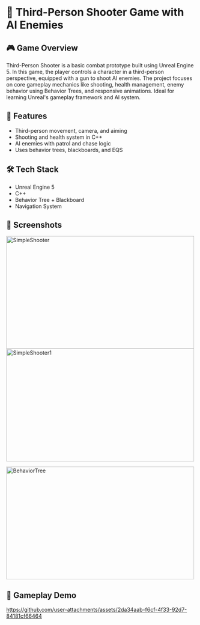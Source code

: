 # 🔫 Third-Person Shooter Game with AI Enemies


## 🎮 Game Overview
Third-Person Shooter is a basic combat prototype built using Unreal Engine 5. In this game, the player controls a character in a third-person perspective, equipped with a gun to shoot AI enemies. The project focuses on core gameplay mechanics like shooting, health management, enemy behavior using Behavior Trees, and responsive animations. Ideal for learning Unreal's gameplay framework and AI system.



## 🎯 Features
- Third-person movement, camera, and aiming
- Shooting and health system in C++
- AI enemies with patrol and chase logic
- Uses behavior trees, blackboards, and EQS

## 🛠 Tech Stack
- Unreal Engine 5
- C++
- Behavior Tree + Blackboard
- Navigation System

## 📸 Screenshots
<img width="500" height="300" alt="SimpleShooter" src="https://github.com/user-attachments/assets/aba268d6-fdc6-4aa2-a287-aaed11f1b67e" />        <img width="500" height="300" alt="SimpleShooter1" src="https://github.com/user-attachments/assets/f59c4191-d419-4e57-850f-06f8769544c7" />

<img width="500" height="300" alt="BehaviorTree" src="https://github.com/user-attachments/assets/40aaaeae-fbda-4ef8-a3b1-0e30e17bc705" />

## 🎥 Gameplay Demo


https://github.com/user-attachments/assets/2da34aab-f6cf-4f33-92d7-84181cf66464




 
